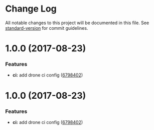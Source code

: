 # Change Log

All notable changes to this project will be documented in this file. See [standard-version](https://github.com/conventional-changelog/standard-version) for commit guidelines.

<a name="1.0.0"></a>
# 1.0.0 (2017-08-23)


### Features

* **ci:** add drone ci config ([6798402](https://github.com/nossas/bonde-phone/commit/6798402))



<a name="1.0.0"></a>
# 1.0.0 (2017-08-23)


### Features

* **ci:** add drone ci config ([6798402](https://github.com/nossas/bonde-phone/commit/6798402))
